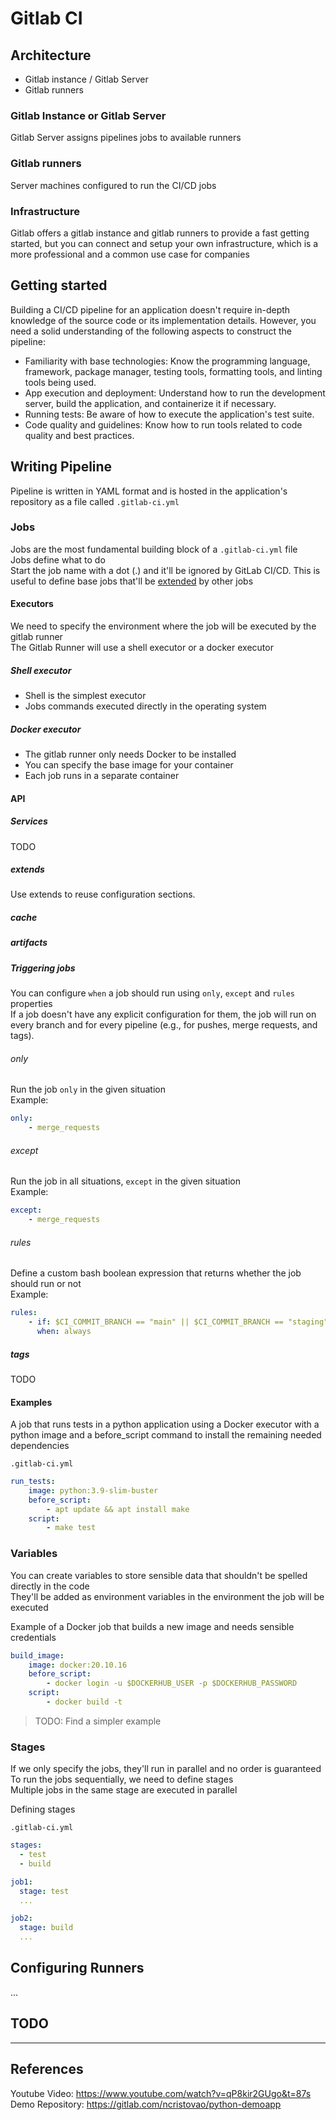 # Gitlab CI

## Architecture

-   Gitlab instance / Gitlab Server
-   Gitlab runners

### Gitlab Instance or Gitlab Server

Gitlab Server assigns pipelines jobs to available runners

### Gitlab runners

Server machines configured to run the CI/CD jobs

### Infrastructure

Gitlab offers a gitlab instance and gitlab runners to provide a fast getting started, but you can connect and setup your own infrastructure, which is a more professional and a common use case for companies

## Getting started

Building a CI/CD pipeline for an application doesn't require in-depth knowledge of the source code or its implementation details. However, you need a solid understanding of the following aspects to construct the pipeline:

-   Familiarity with base technologies: Know the programming language, framework, package manager, testing tools, formatting tools, and linting tools being used.
-   App execution and deployment: Understand how to run the development server, build the application, and containerize it if necessary.
-   Running tests: Be aware of how to execute the application's test suite.
-   Code quality and guidelines: Know how to run tools related to code quality and best practices.

## Writing Pipeline

Pipeline is written in YAML format and is hosted in the application's repository as a file called `.gitlab-ci.yml`

### Jobs

Jobs are the most fundamental building block of a `.gitlab-ci.yml` file  
Jobs define what to do  
Start the job name with a dot (.) and it'll be ignored by GitLab CI/CD. This is useful to define base jobs that'll be [extended](#extends) by other jobs

#### Executors

We need to specify the environment where the job will be executed by the gitlab runner  
The Gitlab Runner will use a shell executor or a docker executor

##### Shell executor

-   Shell is the simplest executor
-   Jobs commands executed directly in the operating system

##### Docker executor

-   The gitlab runner only needs Docker to be installed
-   You can specify the base image for your container
-   Each job runs in a separate container

#### API

##### Services

TODO

##### extends

Use extends to reuse configuration sections.

##### cache

##### artifacts

##### Triggering jobs

You can configure `when` a job should run using `only`, `except` and `rules` properties  
If a job doesn't have any explicit configuration for them, the job will run on every branch and for every pipeline (e.g., for pushes, merge requests, and tags).

###### only

Run the job `only` in the given situation  
Example:

```yml
only:
    - merge_requests
```

###### except

Run the job in all situations, `except` in the given situation  
Example:

```yml
except:
    - merge_requests
```

###### rules

Define a custom bash boolean expression that returns whether the job should run or not  
Example:

```yml
rules:
    - if: $CI_COMMIT_BRANCH == "main" || $CI_COMMIT_BRANCH == "staging" || $CI_COMMIT_BRANCH == "production"
      when: always
```

##### tags

TODO

#### Examples

A job that runs tests in a python application using a Docker executor with a python image and a before_script command to install the remaining needed dependencies

`.gitlab-ci.yml`

```yml
run_tests:
    image: python:3.9-slim-buster
    before_script:
        - apt update && apt install make
    script:
        - make test
```

### Variables

You can create variables to store sensible data that shouldn't be spelled directly in the code  
They'll be added as environment variables in the environment the job will be executed

Example of a Docker job that builds a new image and needs sensible credentials

```yml
build_image:
    image: docker:20.10.16
    before_script:
        - docker login -u $DOCKERHUB_USER -p $DOCKERHUB_PASSWORD
    script:
        - docker build -t
```

> TODO: Find a simpler example

### Stages

If we only specify the jobs, they'll run in parallel and no order is guaranteed  
To run the jobs sequentially, we need to define stages  
Multiple jobs in the same stage are executed in parallel

Defining stages

`.gitlab-ci.yml`

```yml
stages:
  - test
  - build

job1:
  stage: test
  ...

job2:
  stage: build
  ...
```

## Configuring Runners

...

## TODO

---

## References

Youtube Video: https://www.youtube.com/watch?v=qP8kir2GUgo&t=87s
Demo Repository: https://gitlab.com/ncristovao/python-demoapp

